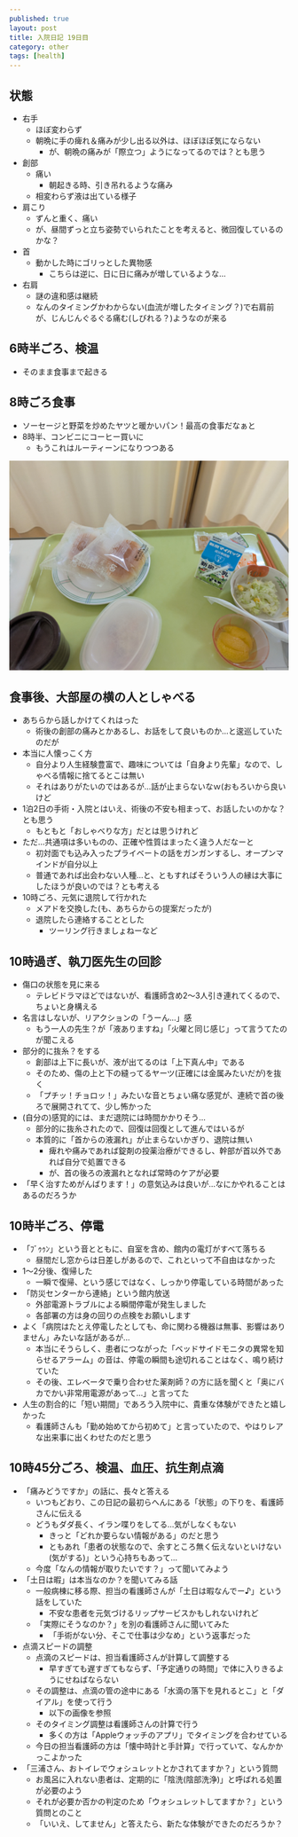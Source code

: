 ```yaml
---
published: true
layout: post
title: 入院日記 19日目
category: other
tags: [health]
---
```


## 状態

- 右手
  - ほぼ変わらず
  - 朝晩に手の痺れ＆痛みが少し出る以外は、ほぼほぼ気にならない
    - が、朝晩の痛みが「際立つ」ようになってるのでは？とも思う
- 創部
  - 痛い
    - 朝起きる時、引き吊れるような痛み
  - 相変わらず液は出ている様子
- 肩こり
  - ずんと重く、痛い
  - が、昼間ずっと立ち姿勢でいられたことを考えると、微回復しているのかな？
- 首
  - 動かした時にゴリっとした異物感
    - こちらは逆に、日に日に痛みが増しているような…
- 右肩
  - 謎の違和感は継続
  - なんのタイミングかわからない(血流が増したタイミング？)で右肩前が、じんじんぐるぐる痛む(しびれる？)ようなのが来る

## 6時半ごろ、検温

- そのまま食事まで起きる

## 8時ごろ食事

- ソーセージと野菜を炒めたヤツと暖かいパン！最高の食事だなぁと
- 8時半、コンビニにコーヒー買いに
  - もうこれはルーティーンになりつつある

![朝食](/images/other/photos/PXL_20250619_225059507.jpg)

## 食事後、大部屋の横の人としゃべる

- あちらから話しかけてくれはった
  - 術後の創部の痛みとかあるし、お話をして良いものか…と逡巡していたのだが
- 本当に人懐っこく方
  - 自分より人生経験豊富で、趣味については「自身より先輩」なので、しゃべる情報に捨てるとこは無い
  - それはありがたいのではあるが…話が止まらないなｗ(おもろいから良いけど
- 1泊2日の手術・入院とはいえ、術後の不安も相まって、お話したいのかな？とも思う
  - もともと「おしゃべりな方」だとは思うけれど
- ただ…共通項は多いものの、正確や性質はまったく違う人だなーと
  - 初対面でも込み入ったプライベートの話をガンガンするし、オープンマインドが自分以上
  - 普通であれば出会わない人種…と、ともすればそういう人の縁は大事にしたほうが良いのでは？とも考える
- 10時ごろ、元気に退院して行かれた
  - メアドを交換した(も、あちらからの提案だったが)
  - 退院したら連絡することとした
    - ツーリング行きましょねーなど

## 10時過ぎ、執刀医先生の回診

- 傷口の状態を見に来る
  - テレビドラマほどではないが、看護師含め2〜3人引き連れてくるので、ちょいと身構える
- 名言はしないが、リアクションの「うーん…」感
  - もう一人の先生？が「液ありますね」「火曜と同じ感じ」って言うてたのが聞こえる
- 部分的に抜糸？をする
  - 創部は上下に長いが、液が出てるのは「上下真ん中」である
  - そのため、傷の上と下の縫ってるヤーツ(正確には金属みたいだが)を抜く
  - 「プチッ！チョロッ！」みたいな音とちょい痛な感覚が、連続で首の後ろで展開されてて、少し怖かった
- (自分の)感覚的には、まだ退院には時間かかりそう…
  - 部分的に抜糸されたので、回復は回復として進んではいるが
  - 本質的に「首からの液漏れ」が止まらないかぎり、退院は無い
    - 痺れや痛みであれば錠剤の投薬治療ができるし、幹部が首以外であれば自分で処置できる
    - が、首の後ろの液漏れとなれば常時のケアが必要
- 「早く治すためがんばります！」の意気込みは良いが…なにかやれることはあるのだろうか

## 10時半ごろ、停電

- 「ﾌﾞｩｩﾝ」という音とともに、自室を含め、館内の電灯がすべて落ちる
  - 昼間だし窓からは日差しがあるので、これといって不自由はなかった
- 1〜2分後、復帰した
  - 一瞬で復帰、という感じではなく、しっかり停電している時間があった
- 「防災センターから連絡」という館内放送
  - 外部電源トラブルによる瞬間停電が発生しました
  - 各部署の方は身の回りの点検をお願いします
- よく「病院はたとえ停電したとしても、命に関わる機器は無事、影響はありません」みたいな話があるが…
  - 本当にそうらしく、患者につながった「ベッドサイドモニタの異常を知らせるアラーム」の音は、停電の瞬間も途切れることはなく、鳴り続けていた
  - その後、エレベータで乗り合わせた薬剤師？の方に話を聞くと「奥にバカでかい非常用電源があって…」と言ってた
- 人生の割合的に「短い期間」であろう入院中に、貴重な体験ができたと嬉しかった
  - 看護師さんも「勤め始めてから初めて」と言っていたので、やはりレアな出来事に出くわせたのだと思う

## 10時45分ごろ、検温、血圧、抗生剤点滴

- 「痛みどうですか」の話に、長々と答える
  - いつもどおり、この日記の最初らへんにある「状態」の下りを、看護師さんに伝える
  - どうもダダ長く、イラン喋りをしてる…気がしなくもない
    - きっと「どれか要らない情報がある」のだと思う
    - ともあれ「患者の状態なので、余すところ無く伝えないといけない(気がする)」という心持ちもあって…
  - 今度「なんの情報が取りたいです？」って聞いてみよう
- 「土日は暇」は本当なのか？を聞いてみる話
  - 一般病棟に移る際、担当の看護師さんが「土日は暇なんでー♪」という話をしていた
    - 不安な患者を元気づけるリップサービスかもしれないけれど
  - 「実際にそうなのか？」を別の看護師さんに聞いてみた
    - 「手術がない分、そこで仕事は少なめ」という返事だった
- 点滴スピードの調整
  - 点滴のスピードは、担当看護師さんが計算して調整する
    - 早すぎても遅すぎてもならず、「予定通りの時間」で体に入りきるようにせねばならない
  - その調整は、点滴の管の途中にある「水滴の落下を見れるとこ」と「ダイアル」を使って行う
    - 以下の画像を参照
  - そのタイミング調整は看護師さんの計算で行う
    - 多くの方は「Appleウォッチのアプリ」でタイミングを合わせている
  - 今日の担当看護師の方は「懐中時計と手計算」で行っていて、なんかかっこよかった
- 「三浦さん、おトイレでウォシュレットとかされてますか？」という質問
  - お風呂に入れない患者は、定期的に「陰洗(陰部洗浄)」と呼ばれる処置が必要のよう
  - それが必要か否かの判定のため「ウォシュレットしてますか？」という質問とのこと
  - 「いいえ、してません」と答えたら、新たな体験ができたのだろうか？
